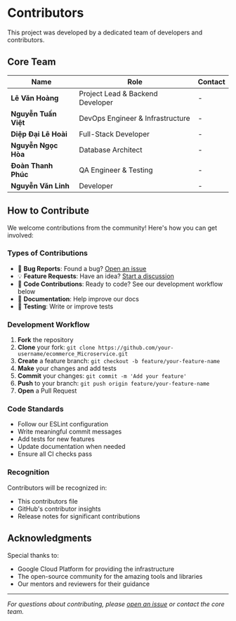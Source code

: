 # Contributors

This project was developed by a dedicated team of developers and contributors.

## Core Team

| Name                 | Role                             | Contact |
| -------------------- | -------------------------------- | ------- |
| **Lê Văn Hoàng**     | Project Lead & Backend Developer | -       |
| **Nguyễn Tuấn Việt** | DevOps Engineer & Infrastructure | -       |
| **Diệp Đại Lê Hoài** | Full-Stack Developer             | -       |
| **Nguyễn Ngọc Hòa**  | Database Architect               | -       |
| **Đoàn Thanh Phúc**  | QA Engineer & Testing            | -       |
| **Nguyễn Văn Linh**  | Developer                        | -       |

## How to Contribute

We welcome contributions from the community! Here's how you can get involved:

### Types of Contributions

- 🐛 **Bug Reports**: Found a bug? [Open an issue](https://github.com/EurusDFIR/ecommerce_Microservice/issues)
- 💡 **Feature Requests**: Have an idea? [Start a discussion](https://github.com/EurusDFIR/ecommerce_Microservice/discussions)
- 🔧 **Code Contributions**: Ready to code? See our development workflow below
- 📖 **Documentation**: Help improve our docs
- 🧪 **Testing**: Write or improve tests

### Development Workflow

1. **Fork** the repository
2. **Clone** your fork: `git clone https://github.com/your-username/ecommerce_Microservice.git`
3. **Create** a feature branch: `git checkout -b feature/your-feature-name`
4. **Make** your changes and add tests
5. **Commit** your changes: `git commit -m 'Add your feature'`
6. **Push** to your branch: `git push origin feature/your-feature-name`
7. **Open** a Pull Request

### Code Standards

- Follow our ESLint configuration
- Write meaningful commit messages
- Add tests for new features
- Update documentation when needed
- Ensure all CI checks pass

### Recognition

Contributors will be recognized in:

- This contributors file
- GitHub's contributor insights
- Release notes for significant contributions

## Acknowledgments

Special thanks to:

- Google Cloud Platform for providing the infrastructure
- The open-source community for the amazing tools and libraries
- Our mentors and reviewers for their guidance

---

_For questions about contributing, please [open an issue](https://github.com/EurusDFIR/ecommerce_Microservice/issues) or contact the core team._
